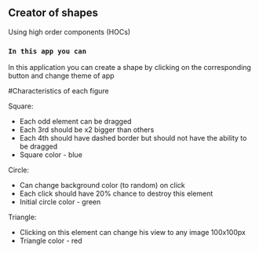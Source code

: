## Creator of shapes

Using high order components (HOCs)

### `In this app you can`

In this application you can create a shape by clicking on the corresponding button and change theme of app

#Сharacteristics of each figure

Square:
 - Each odd element can be dragged
 - Each 3rd should be x2 bigger than others
 - Each 4th should have dashed border but should not have the ability to be dragged
 - Square color - blue

Circle:
 - Can change background color (to random) on click
 - Each click should have 20% chance to destroy this element
 - Initial circle color - green

Triangle:
 - Clicking on this element can change his view to any image 100x100px
 - Triangle color - red

